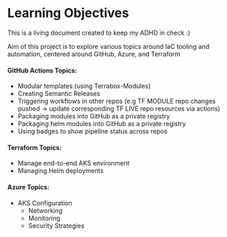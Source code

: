 # Learning Objectives
This is a living document created to keep my ADHD in check :)

Aim of this project is to explore various topics around IaC tooling and automation, centered around GitHub, Azure, and Terraform

#### GitHub Actions Topics:
-  Modular templates (using Terrabox-Modules)
-  Creating Semantic Releases
-  Triggering workflows in other repos (e.g TF MODULE repo changes pushed -> update corresponding TF LIVE repo resources via actions)
-  Packaging modules into GitHub as a private registry
-  Packaging helm modules into GitHub as a private registry
-  Using badges to show pipeline status across repos

#### Terraform Topics:
-  Manage end-to-end AKS environment
-  Managing Helm deployments

#### Azure Topics:
-  AKS Configuration
    -  Networking
    -  Monitoring
    -  Security Strategies
